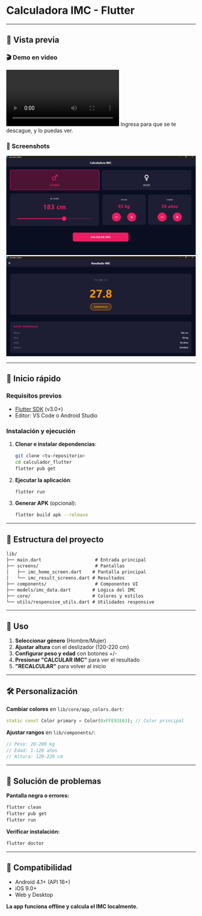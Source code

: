 # Calculadora IMC - Flutter
---
## 📸 Vista previa

### 🎬 Demo en video
![Demo de la app](assets/videos/demostracion.mp4)
Ingresa para que se te descague, y lo puedas ver.

### 📱 Screenshots
![Pantalla Principal](assets/img/pantalla-principal.png)
![Resultado IMC](assets/img/resultado-imc.png)

---

## 🚀 Inicio rápido

### Requisitos previos
- [Flutter SDK](https://flutter.dev/docs/get-started/install) (v3.0+)
- Editor: VS Code o Android Studio

### Instalación y ejecución
1. **Clonar e instalar dependencias**:
   ```bash
   git clone <tu-repositorio>
   cd calculador_flutter
   flutter pub get
   ```

2. **Ejecutar la aplicación**:
   ```bash
   flutter run
   ```

3. **Generar APK** (opcional):
   ```bash
   flutter build apk --release
   ```

---

## 📁 Estructura del proyecto
```
lib/
├── main.dart                    # Entrada principal
├── screens/                     # Pantallas
│   ├── imc_home_screen.dart    # Pantalla principal
│   └── imc_result_screens.dart # Resultados
├── components/                  # Componentes UI
├── models/imc_data.dart        # Lógica del IMC
├── core/                       # Colores y estilos
└── utils/responsive_utils.dart # Utilidades responsive
```

---

## 🎯 Uso
1. **Seleccionar género** (Hombre/Mujer)
2. **Ajustar altura** con el deslizador (120-220 cm)
3. **Configurar peso y edad** con botones +/- 
4. **Presionar "CALCULAR IMC"** para ver el resultado
5. **"RECALCULAR"** para volver al inicio

---

## 🛠️ Personalización

**Cambiar colores** en `lib/core/app_colors.dart`:
```dart
static const Color primary = Color(0xFFE91E63); // Color principal
```

**Ajustar rangos** en `lib/components/`:
```dart
// Peso: 20-200 kg
// Edad: 1-120 años  
// Altura: 120-220 cm
```

---

## 🐛 Solución de problemas

**Pantalla negra o errores:**
```bash
flutter clean
flutter pub get
flutter run
```

**Verificar instalación:**
```bash
flutter doctor
```

---

## 📱 Compatibilidad
- Android 4.1+ (API 16+)
- iOS 9.0+
- Web y Desktop

**La app funciona offline y calcula el IMC localmente.**
